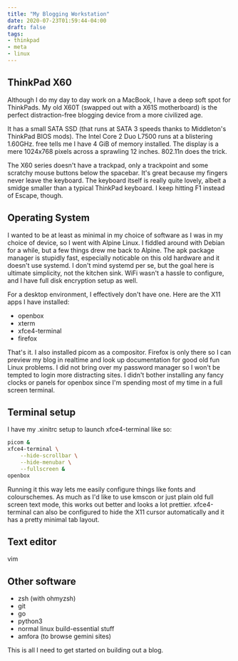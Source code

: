 ```yaml
---
title: "My Blogging Workstation"
date: 2020-07-23T01:59:44-04:00
draft: false
tags:
- thinkpad
- meta
- linux
---
```


## ThinkPad X60

Although I do my day to day work on a MacBook, I have a deep soft spot for ThinkPads. My old X60T (swapped out with a X61S motherboard) is the perfect distraction-free blogging device from a more civilized age.

It has a small SATA SSD (that runs at SATA 3 speeds thanks to Middleton's ThinkPad BIOS mods). The Intel Core 2 Duo L7500 runs at a blistering 1.60GHz. free tells me I have 4 GiB of memory installed. The display is a mere 1024x768 pixels across a sprawling 12 inches. 802.11n does the trick. 

The X60 series doesn't have a trackpad, only a trackpoint and some scratchy mouse buttons below the spacebar. It's great because my fingers never leave the keyboard. The keyboard itself is really quite lovely, albeit a smidge smaller than a typical ThinkPad keyboard. I keep hitting F1 instead of Escape, though.

## Operating System

I wanted to be at least as minimal in my choice of software as I was in my choice of device, so I went with Alpine Linux. I fiddled around with Debian for a while, but a few things drew me back to Alpine. The apk package manager is stupidly fast, especially noticable on this old hardware and it doesn't use systemd. I don't mind systemd per se, but the goal here is ultimate simplicity, not the kitchen sink. WiFi wasn't a hassle to configure, and I have full disk encryption setup as well.

For a desktop environment, I effectively don't have one. Here are the X11 apps I have installed:

* openbox
* xterm
* xfce4-terminal
* firefox

That's it. I also installed picom as a compositor. Firefox is only there so I can preview my blog in realtime and look up documentation for good old fun Linux problems. I did not bring over my password manager so I won't be tempted to login more distracting sites. I didn't bother installing any fancy clocks or panels for openbox since I'm spending most of my time in a full screen terminal.

## Terminal setup
I have my .xinitrc setup to launch xfce4-terminal like so:

```bash
picom &
xfce4-terminal \
    --hide-scrollbar \
    --hide-menubar \
    --fullscreen &
openbox
```

Running it this way lets me easily configure things like fonts and colourschemes. As much as I'd like to use kmscon or just plain old full screen text mode, this works out better and looks a lot prettier. xfce4-terminal can also be configured to hide the X11 cursor automatically and it has a pretty minimal tab layout. 

## Text editor
vim

## Other software
* zsh (with ohmyzsh)
* git
* go
* python3
* normal linux build-essential stuff
* amfora (to browse gemini sites)

This is all I need to get started on building out a blog.


